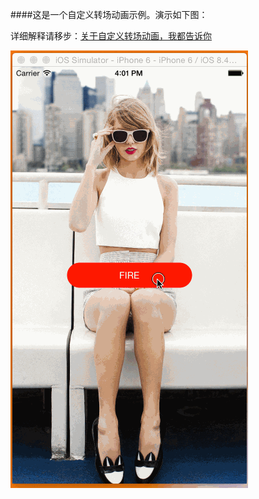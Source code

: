 ####这是一个自定义转场动画示例。演示如下图：

详细解释请移步：[关于自定义转场动画，我都告诉你](http://www.jianshu.com/p/38cd35968864)

![](FlipTransion.gif)